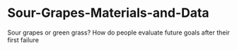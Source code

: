 # Sour-Grapes-Materials-and-Data
Sour grapes or green grass? How do people evaluate future goals after their first failure
